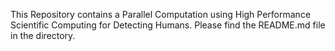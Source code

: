 This Repository contains a Parallel Computation using High Performance Scientific Computing for Detecting Humans.
Please find the README.md file in the directory.


